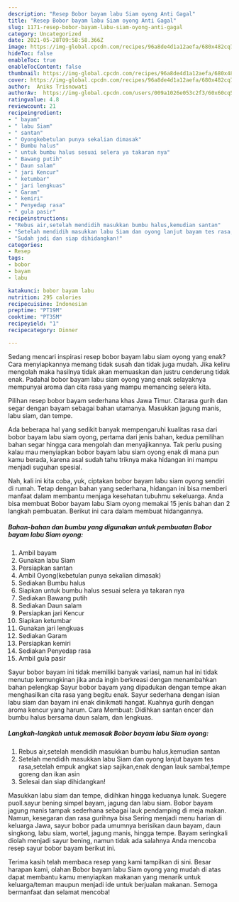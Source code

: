 ```yaml
---
description: "Resep Bobor bayam labu Siam oyong Anti Gagal"
title: "Resep Bobor bayam labu Siam oyong Anti Gagal"
slug: 1171-resep-bobor-bayam-labu-siam-oyong-anti-gagal
category: Uncategorized
date: 2021-05-28T09:58:58.366Z
image: https://img-global.cpcdn.com/recipes/96a8de4d1a12aefa/680x482cq70/bobor-bayam-labu-siam-oyong-foto-resep-utama.jpg
hideToc: false
enableToc: true
enableTocContent: false
thumbnail: https://img-global.cpcdn.com/recipes/96a8de4d1a12aefa/680x482cq70/bobor-bayam-labu-siam-oyong-foto-resep-utama.jpg
cover: https://img-global.cpcdn.com/recipes/96a8de4d1a12aefa/680x482cq70/bobor-bayam-labu-siam-oyong-foto-resep-utama.jpg
author:  Aniks Trisnowati
authorAv:  https://img-global.cpcdn.com/users/009a1026e053c2f3/60x60cq50/avatar.jpg
ratingvalue: 4.8
reviewcount: 21
recipeingredient:
- " bayam"
- " labu Siam"
- " santan"
- " Oyongkebetulan punya sekalian dimasak"
- " Bumbu halus"
- " untuk bumbu halus sesuai selera ya takaran nya"
- " Bawang putih"
- " Daun salam"
- " jari Kencur"
- " ketumbar"
- " jari lengkuas"
- " Garam"
- " kemiri"
- " Penyedap rasa"
- " gula pasir"
recipeinstructions:
- "Rebus air,setelah mendidih masukkan bumbu halus,kemudian santan"
- "Setelah mendidih masukkan labu Siam dan oyong lanjut bayam tes rasa,setelah empuk angkat siap sajikan,enak dengan lauk sambal,tempe goreng dan ikan asin"
- "Sudah jadi dan siap dihidangkan!"
categories:
- Resep
tags:
- bobor
- bayam
- labu

katakunci: bobor bayam labu 
nutrition: 295 calories
recipecuisine: Indonesian
preptime: "PT19M"
cooktime: "PT35M"
recipeyield: "1"
recipecategory: Dinner

---
```



Sedang mencari inspirasi resep bobor bayam labu siam oyong yang enak? Cara menyiapkannya memang tidak susah dan tidak juga mudah. Jika keliru mengolah maka hasilnya tidak akan memuaskan dan justru cenderung tidak enak. Padahal bobor bayam labu siam oyong yang enak selayaknya mempunyai aroma dan cita rasa yang mampu memancing selera kita.


Pilihan resep bobor bayam sederhana khas Jawa Timur. Citarasa gurih dan segar dengan bayam sebagai bahan utamanya. Masukkan jagung manis, labu siam, dan tempe.

Ada beberapa hal yang sedikit banyak mempengaruhi kualitas rasa dari bobor bayam labu siam oyong, pertama dari jenis bahan, kedua pemilihan bahan segar hingga cara mengolah dan menyajikannya. Tak perlu pusing kalau mau menyiapkan bobor bayam labu siam oyong enak di mana pun kamu berada, karena asal sudah tahu triknya maka hidangan ini mampu menjadi suguhan spesial.


Nah, kali ini kita coba, yuk, ciptakan bobor bayam labu siam oyong sendiri di rumah. Tetap dengan bahan yang sederhana, hidangan ini bisa memberi manfaat dalam membantu menjaga kesehatan tubuhmu sekeluarga. Anda bisa membuat Bobor bayam labu Siam oyong memakai 15 jenis bahan dan 2 langkah pembuatan. Berikut ini cara dalam membuat hidangannya.

<!--inarticleads1-->

##### Bahan-bahan dan bumbu yang digunakan untuk pembuatan Bobor bayam labu Siam oyong:

1. Ambil  bayam
1. Gunakan  labu Siam
1. Persiapkan  santan
1. Ambil  Oyong(kebetulan punya sekalian dimasak)
1. Sediakan  Bumbu halus
1. Siapkan  untuk bumbu halus sesuai selera ya takaran nya
1. Sediakan  Bawang putih
1. Sediakan  Daun salam
1. Persiapkan  jari Kencur
1. Siapkan  ketumbar
1. Gunakan  jari lengkuas
1. Sediakan  Garam
1. Persiapkan  kemiri
1. Sediakan  Penyedap rasa
1. Ambil  gula pasir


Sayur bobor bayam ini tidak memiliki banyak variasi, namun hal ini tidak menutup kemungkinan jika anda ingin berkreasi dengan menambahkan bahan pelengkap Sayur bobor bayam yang dipadukan dengan tempe akan menghasilkan cita rasa yang begitu enak. Sayur sederhana dengan isian labu siam dan bayam ini enak dinikmati hangat. Kuahnya gurih dengan aroma kencur yang harum. Cara Membuat: Didihkan santan encer dan bumbu halus bersama daun salam, dan lengkuas. 

<!--inarticleads2-->

##### Langkah-langkah untuk memasak Bobor bayam labu Siam oyong:

1. Rebus air,setelah mendidih masukkan bumbu halus,kemudian santan
1. Setelah mendidih masukkan labu Siam dan oyong lanjut bayam tes rasa,setelah empuk angkat siap sajikan,enak dengan lauk sambal,tempe goreng dan ikan asin
1. Selesai dan siap dihidangkan!

Masukkan labu siam dan tempe, didihkan hingga keduanya lunak. Suegere puoll.sayur bening simpel bayam, jagung dan labu siam. Bobor bayam jagung manis tampak sederhana sebagai lauk pendamping di meja makan. Namun, kesegaran dan rasa gurihnya bisa Sering menjadi menu harian di keluarga Jawa, sayur bobor pada umumnya berisikan daun bayam, daun singkong, labu siam, wortel, jagung manis, hingga tempe. Bayam seringkali diolah menjadi sayur bening, namun tidak ada salahnya Anda mencoba resep sayur bobor bayam berikut ini. 

Terima kasih telah membaca resep yang kami tampilkan di sini. Besar harapan kami, olahan Bobor bayam labu Siam oyong yang mudah di atas dapat membantu kamu menyiapkan makanan yang menarik untuk keluarga/teman maupun menjadi ide untuk berjualan makanan. Semoga bermanfaat dan selamat mencoba!
